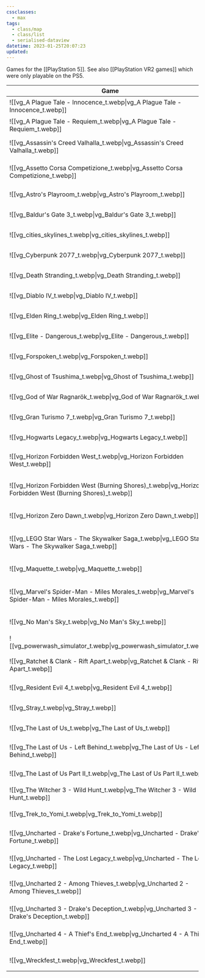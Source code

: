 ```yaml
---
cssclasses:
  - max
tags:
  - class/map
  - class/list
  - serialised-dataview
datetime: 2023-01-25T20:07:23
updated: 
---
```

Games for the [[PlayStation 5]]. See also [[PlayStation VR2 games]] which were only playable on the PS5.

<!-- QueryToSerialize: table without id embed(link(thumbnail)) as "Game", file.link as "", rating as Rating, link(split( filter(file.tags, (t) => startswith(t, "#status") )[0], "/" )[1]) as Status from #class/video-game where contains(platform, [[PlayStation 5]]) sort file.name -->
<!-- SerializedQuery: table without id embed(link(thumbnail)) as "Game", file.link as "", rating as Rating, link(split( filter(file.tags, (t) => startswith(t, "#status") )[0], "/" )[1]) as Status from #class/video-game where contains(platform, [[PlayStation 5]]) sort file.name -->

| Game                                                                                                                           |                                                                                                      | Rating                                 | Status                                   |
| ------------------------------------------------------------------------------------------------------------------------------ | ---------------------------------------------------------------------------------------------------- | -------------------------------------- | ---------------------------------------- |
| ![[vg_A Plague Tale - Innocence_t.webp\|vg_A Plague Tale - Innocence_t.webp]]                             | [[A Plague Tale - Innocence]]                             | [[4-star\|⭐️⭐️⭐️⭐️]]   | [[completed]] |
| ![[vg_A Plague Tale - Requiem_t.webp\|vg_A Plague Tale - Requiem_t.webp]]                                 | [[A Plague Tale - Requiem]]                                 | \-                                     | [[completed]] |
| ![[vg_Assassin's Creed Valhalla_t.webp\|vg_Assassin's Creed Valhalla_t.webp]]                             | [[Assassin's Creed Valhalla]]                             | [[4-star\|⭐️⭐️⭐️⭐️]]   | [[completed]] |
| ![[vg_Assetto Corsa Competizione_t.webp\|vg_Assetto Corsa Competizione_t.webp]]                           | [[Assetto Corsa Competizione]]                           | [[4-star\|⭐️⭐️⭐️⭐️]]   | [[ongoing]]     |
| ![[vg_Astro's Playroom_t.webp\|vg_Astro's Playroom_t.webp]]                                               | [[Astro's Playroom]]                                               | [[4-star\|⭐️⭐️⭐️⭐️]]   | [[completed]] |
| ![[vg_Baldur's Gate 3_t.webp\|vg_Baldur's Gate 3_t.webp]]                                                 | [[Baldur's Gate 3]]                                                 | [[4-star\|⭐️⭐️⭐️⭐️]]   | [[ongoing]]     |
| ![[vg_cities_skylines_t.webp\|vg_cities_skylines_t.webp]]                                                 | [[Cities Skylines]]                                                 | [[4-star\|⭐️⭐️⭐️⭐️]]   | [[completed]] |
| ![[vg_Cyberpunk 2077_t.webp\|vg_Cyberpunk 2077_t.webp]]                                                   | [[Cyberpunk 2077]]                                                   | [[3-star\|⭐️⭐️⭐️]]     | [[dropped]]     |
| ![[vg_Death Stranding_t.webp\|vg_Death Stranding_t.webp]]                                                 | [[Death Stranding]]                                                 | [[3-star\|⭐️⭐️⭐️]]     | [[dropped]]     |
| ![[vg_Diablo IV_t.webp\|vg_Diablo IV_t.webp]]                                                             | [[Diablo IV]]                                                             | [[2-star\|⭐️⭐️]]       | [[dropped]]     |
| ![[vg_Elden Ring_t.webp\|vg_Elden Ring_t.webp]]                                                           | [[Elden Ring]]                                                           | [[4-star\|⭐️⭐️⭐️⭐️]]   | [[dropped]]     |
| ![[vg_Elite - Dangerous_t.webp\|vg_Elite - Dangerous_t.webp]]                                             | [[Elite - Dangerous]]                                             | [[5-star\|⭐️⭐️⭐️⭐️⭐️]] | [[completed]] |
| ![[vg_Forspoken_t.webp\|vg_Forspoken_t.webp]]                                                             | [[Forspoken]]                                                             | [[4-star\|⭐️⭐️⭐️⭐️]]   | [[completed]] |
| ![[vg_Ghost of Tsushima_t.webp\|vg_Ghost of Tsushima_t.webp]]                                             | [[Ghost of Tsushima]]                                             | [[4-star\|⭐️⭐️⭐️⭐️]]   | [[completed]] |
| ![[vg_God of War Ragnarök_t.webp\|vg_God of War Ragnarök_t.webp]]                                         | [[God of War Ragnarök]]                                         | [[4-star\|⭐️⭐️⭐️⭐️]]   | [[completed]] |
| ![[vg_Gran Turismo 7_t.webp\|vg_Gran Turismo 7_t.webp]]                                                   | [[Gran Turismo 7]]                                                   | [[4-star\|⭐️⭐️⭐️⭐️]]   | [[ongoing]]     |
| ![[vg_Hogwarts Legacy_t.webp\|vg_Hogwarts Legacy_t.webp]]                                                 | [[Hogwarts Legacy]]                                                 | [[2-star\|⭐️⭐️]]       | [[dropped]]     |
| ![[vg_Horizon Forbidden West_t.webp\|vg_Horizon Forbidden West_t.webp]]                                   | [[Horizon Forbidden West]]                                   | [[4-star\|⭐️⭐️⭐️⭐️]]   | [[completed]] |
| ![[vg_Horizon Forbidden West (Burning Shores)_t.webp\|vg_Horizon Forbidden West (Burning Shores)_t.webp]] | [[Horizon Forbidden West - Burning Shores]] | [[3-star\|⭐️⭐️⭐️]]     | [[completed]] |
| ![[vg_Horizon Zero Dawn_t.webp\|vg_Horizon Zero Dawn_t.webp]]                                             | [[Horizon Zero Dawn]]                                             | [[5-star\|⭐️⭐️⭐️⭐️⭐️]] | [[completed]] |
| ![[vg_LEGO Star Wars - The Skywalker Saga_t.webp\|vg_LEGO Star Wars - The Skywalker Saga_t.webp]]         | [[LEGO Star Wars - The Skywalker Saga]]         | [[3-star\|⭐️⭐️⭐️]]     | [[ongoing]]     |
| ![[vg_Maquette_t.webp\|vg_Maquette_t.webp]]                                                               | [[Maquette]]                                                               | [[3-star\|⭐️⭐️⭐️]]     | [[dropped]]     |
| ![[vg_Marvel's Spider-Man - Miles Morales_t.webp\|vg_Marvel's Spider-Man - Miles Morales_t.webp]]         | [[Marvel's Spider-Man - Miles Morales]]         | [[3-star\|⭐️⭐️⭐️]]     | [[completed]] |
| ![[vg_No Man's Sky_t.webp\|vg_No Man's Sky_t.webp]]                                                       | [[No Man's Sky]]                                                       | [[4-star\|⭐️⭐️⭐️⭐️]]   | [[completed]] |
| ![[vg_powerwash_simulator_t.webp\|vg_powerwash_simulator_t.webp]]                                         | [[PowerWash Simulator]]                                         | [[4-star\|⭐️⭐️⭐️⭐️]]   | [[ongoing]]     |
| ![[vg_Ratchet & Clank - Rift Apart_t.webp\|vg_Ratchet & Clank - Rift Apart_t.webp]]                       | [[Ratchet & Clank - Rift Apart]]                       | [[4-star\|⭐️⭐️⭐️⭐️]]   | [[completed]] |
| ![[vg_Resident Evil 4_t.webp\|vg_Resident Evil 4_t.webp]]                                                 | [[Resident Evil 4]]                                                 | [[3-star\|⭐️⭐️⭐️]]     | [[completed]] |
| ![[vg_Stray_t.webp\|vg_Stray_t.webp]]                                                                     | [[Stray]]                                                                     | [[4-star\|⭐️⭐️⭐️⭐️]]   | [[completed]] |
| ![[vg_The Last of Us_t.webp\|vg_The Last of Us_t.webp]]                                                   | [[The Last of Us]]                                                   | [[5-star\|⭐️⭐️⭐️⭐️⭐️]] | [[completed]] |
| ![[vg_The Last of Us - Left Behind_t.webp\|vg_The Last of Us - Left Behind_t.webp]]                       | [[The Last of Us - Left Behind]]                       | [[4-star\|⭐️⭐️⭐️⭐️]]   | [[completed]] |
| ![[vg_The Last of Us Part II_t.webp\|vg_The Last of Us Part II_t.webp]]                                   | [[The Last of Us Part II]]                                   | [[4-star\|⭐️⭐️⭐️⭐️]]   | [[completed]] |
| ![[vg_The Witcher 3 - Wild Hunt_t.webp\|vg_The Witcher 3 - Wild Hunt_t.webp]]                             | [[The Witcher 3 - Wild Hunt]]                             | [[4-star\|⭐️⭐️⭐️⭐️]]   | [[completed]] |
| ![[vg_Trek_to_Yomi_t.webp\|vg_Trek_to_Yomi_t.webp]]                                                       | [[Trek to Yomi]]                                                       | [[3-star\|⭐️⭐️⭐️]]     | [[completed]] |
| ![[vg_Uncharted - Drake's Fortune_t.webp\|vg_Uncharted - Drake's Fortune_t.webp]]                         | [[Uncharted - Drake's Fortune]]                         | [[4-star\|⭐️⭐️⭐️⭐️]]   | [[completed]] |
| ![[vg_Uncharted - The Lost Legacy_t.webp\|vg_Uncharted - The Lost Legacy_t.webp]]                         | [[Uncharted - The Lost Legacy]]                         | [[4-star\|⭐️⭐️⭐️⭐️]]   | [[completed]] |
| ![[vg_Uncharted 2 - Among Thieves_t.webp\|vg_Uncharted 2 - Among Thieves_t.webp]]                         | [[Uncharted 2 - Among Thieves]]                         | [[4-star\|⭐️⭐️⭐️⭐️]]   | [[completed]] |
| ![[vg_Uncharted 3 - Drake's Deception_t.webp\|vg_Uncharted 3 - Drake's Deception_t.webp]]                 | [[Uncharted 3 - Drake's Deception]]                 | [[4-star\|⭐️⭐️⭐️⭐️]]   | [[completed]] |
| ![[vg_Uncharted 4 - A Thief's End_t.webp\|vg_Uncharted 4 - A Thief's End_t.webp]]                         | [[Uncharted 4 - A Thief's End]]                         | [[4-star\|⭐️⭐️⭐️⭐️]]   | [[completed]] |
| ![[vg_Wreckfest_t.webp\|vg_Wreckfest_t.webp]]                                                             | [[Wreckfest]]                                                             | [[3-star\|⭐️⭐️⭐️]]     | [[completed]] |
<!-- SerializedQuery END -->
